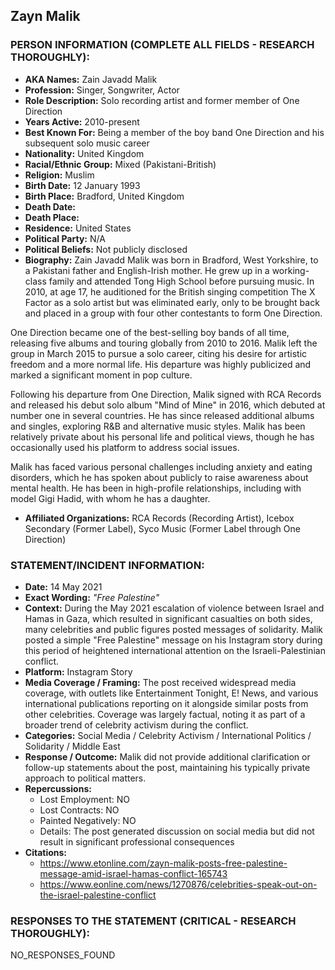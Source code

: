 ## Zayn Malik

### PERSON INFORMATION (COMPLETE ALL FIELDS - RESEARCH THOROUGHLY):

- **AKA Names:** Zain Javadd Malik
- **Profession:** Singer, Songwriter, Actor
- **Role Description:** Solo recording artist and former member of One Direction
- **Years Active:** 2010-present
- **Best Known For:** Being a member of the boy band One Direction and his subsequent solo music career
- **Nationality:** United Kingdom
- **Racial/Ethnic Group:** Mixed (Pakistani-British)
- **Religion:** Muslim
- **Birth Date:** 12 January 1993
- **Birth Place:** Bradford, United Kingdom
- **Death Date:** 
- **Death Place:** 
- **Residence:** United States
- **Political Party:** N/A
- **Political Beliefs:** Not publicly disclosed
- **Biography:** Zain Javadd Malik was born in Bradford, West Yorkshire, to a Pakistani father and English-Irish mother. He grew up in a working-class family and attended Tong High School before pursuing music. In 2010, at age 17, he auditioned for the British singing competition The X Factor as a solo artist but was eliminated early, only to be brought back and placed in a group with four other contestants to form One Direction.

One Direction became one of the best-selling boy bands of all time, releasing five albums and touring globally from 2010 to 2016. Malik left the group in March 2015 to pursue a solo career, citing his desire for artistic freedom and a more normal life. His departure was highly publicized and marked a significant moment in pop culture.

Following his departure from One Direction, Malik signed with RCA Records and released his debut solo album "Mind of Mine" in 2016, which debuted at number one in several countries. He has since released additional albums and singles, exploring R&B and alternative music styles. Malik has been relatively private about his personal life and political views, though he has occasionally used his platform to address social issues.

Malik has faced various personal challenges including anxiety and eating disorders, which he has spoken about publicly to raise awareness about mental health. He has been in high-profile relationships, including with model Gigi Hadid, with whom he has a daughter.

- **Affiliated Organizations:** RCA Records (Recording Artist), Icebox Secondary (Former Label), Syco Music (Former Label through One Direction)

### STATEMENT/INCIDENT INFORMATION:
- **Date:** 14 May 2021
- **Exact Wording:** *"Free Palestine"*
- **Context:** During the May 2021 escalation of violence between Israel and Hamas in Gaza, which resulted in significant casualties on both sides, many celebrities and public figures posted messages of solidarity. Malik posted a simple "Free Palestine" message on his Instagram story during this period of heightened international attention on the Israeli-Palestinian conflict.
- **Platform:** Instagram Story
- **Media Coverage / Framing:** The post received widespread media coverage, with outlets like Entertainment Tonight, E! News, and various international publications reporting on it alongside similar posts from other celebrities. Coverage was largely factual, noting it as part of a broader trend of celebrity activism during the conflict.
- **Categories:** Social Media / Celebrity Activism / International Politics / Solidarity / Middle East
- **Response / Outcome:** Malik did not provide additional clarification or follow-up statements about the post, maintaining his typically private approach to political matters.
- **Repercussions:** 
  - Lost Employment: NO
  - Lost Contracts: NO
  - Painted Negatively: NO
  - Details: The post generated discussion on social media but did not result in significant professional consequences
- **Citations:** 
  - https://www.etonline.com/zayn-malik-posts-free-palestine-message-amid-israel-hamas-conflict-165743
  - https://www.eonline.com/news/1270876/celebrities-speak-out-on-the-israel-palestine-conflict

### RESPONSES TO THE STATEMENT (CRITICAL - RESEARCH THOROUGHLY):

NO_RESPONSES_FOUND